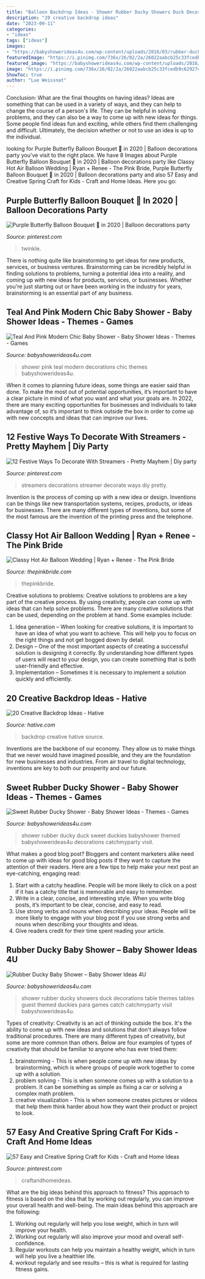 ```yaml
---
title: "Balloon Backdrop Ideas - Shower Rubber Ducky Showers Duck Decorations Table Themes Tables Guest Themed Duckies Para Games Catch Catchmyparty Visit Babyshowerideas4u"
description: "20 creative backdrop ideas"
date: "2023-09-11"
categories:
- "ideas"
tags: ["ideas"]
images:
- "https://babyshowerideas4u.com/wp-content/uploads/2016/03/rubber-ducky-baby-shower-guest-tables-550x523.jpeg"
featuredImage: "https://i.pinimg.com/736x/26/02/2a/26022aabcb25c33fcedb9c62927ccf06.jpg"
featured_image: "https://babyshowerideas4u.com/wp-content/uploads/2016/03/rubber-ducky-baby-shower-guest-tables-550x523.jpeg"
image: "https://i.pinimg.com/736x/26/02/2a/26022aabcb25c33fcedb9c62927ccf06.jpg"
ShowToc: true
author: "Lue Weissnat"
---
```



Conclusion: What are the final thoughts on having ideas?
Ideas are something that can be used in a variety of ways, and they can help to change the course of a person's life. They can be helpful in solving problems, and they can also be a way to come up with new ideas for things. Some people find ideas fun and exciting, while others find them challenging and difficult. Ultimately, the decision whether or not to use an idea is up to the individual.

	

		
looking for Purple Butterfly Balloon Bouquet 🦋 in 2020 | Balloon decorations party you've visit to the right place. We have 8 Images about Purple Butterfly Balloon Bouquet 🦋 in 2020 | Balloon decorations party like Classy Hot Air Balloon Wedding | Ryan + Renee - The Pink Bride, Purple Butterfly Balloon Bouquet 🦋 in 2020 | Balloon decorations party and also 57 Easy and Creative Spring Craft for Kids - Craft and Home Ideas. Here you go:
		
    
## Purple Butterfly Balloon Bouquet 🦋 In 2020 | Balloon Decorations Party

<img loading=lazy src="https://i.pinimg.com/736x/26/02/2a/26022aabcb25c33fcedb9c62927ccf06.jpg" onerror="this.onerror=null;this.src='https://tse2.mm.bing.net/th?id=OIP.y_kgI9akdefuBlCY6mZX6gHaJ3&amp;pid=15.1';" alt="Purple Butterfly Balloon Bouquet 🦋 in 2020 | Balloon decorations party">

_Source: pinterest.com_

>twinkle. 

	

There is nothing quite like brainstorming to get ideas for new products, services, or business ventures. Brainstorming can be incredibly helpful in finding solutions to problems, turning a potential idea into a reality, and coming up with new ideas for products, services, or businesses. Whether you're just starting out or have been working in the industry for years, brainstorming is an essential part of any business.

    
## Teal And Pink Modern Chic Baby Shower - Baby Shower Ideas - Themes - Games

<img loading=lazy src="http://www.babyshowerideas4u.com/wp-content/uploads/2016/05/Teal-And-Pink-Modern-Chic-Baby-Shower-Decorations-600x800.jpg" onerror="this.onerror=null;this.src='https://tse2.mm.bing.net/th?id=OIP.z2FAPgmg_7A8ZMUJC6SJtAHaJ4&amp;pid=15.1';" alt="Teal And Pink Modern Chic Baby Shower - Baby Shower Ideas - Themes - Games">

_Source: babyshowerideas4u.com_

>shower pink teal modern decorations chic themes babyshowerideas4u. 

	

When it comes to planning future ideas, some things are easier said than done. To make the most out of potential opportunities, it’s important to have a clear picture in mind of what you want and what your goals are. In 2022, there are many exciting opportunities for businesses and individuals to take advantage of, so it’s important to think outside the box in order to come up with new concepts and ideas that can improve our lives.

    
## 12 Festive Ways To Decorate With Streamers - Pretty Mayhem | Diy Party

<img loading=lazy src="https://i.pinimg.com/736x/66/c9/d9/66c9d96c24ae0a78a42614a554e49611--how-to-decorate-with-streamers-streamer-decorations.jpg" onerror="this.onerror=null;this.src='https://tse3.mm.bing.net/th?id=OIP.MnoYxt5W1yXFvWx_wjDwbAHaLg&amp;pid=15.1';" alt="12 Festive Ways To Decorate With Streamers - Pretty Mayhem | Diy party">

_Source: pinterest.com_

>streamers decorations streamer decorate ways diy pretty. 

	

Invention is the process of coming up with a new idea or design. Inventions can be things like new transportation systems, recipes, products, or ideas for businesses. There are many different types of inventions, but some of the most famous are the invention of the printing press and the telephone.

    
## Classy Hot Air Balloon Wedding | Ryan + Renee - The Pink Bride

<img loading=lazy src="https://www.thepinkbride.com/wp-content/uploads/2014/11/whimsical-spring-knoxville-wedding-bledsoe-photography-2.jpg" onerror="this.onerror=null;this.src='https://tse4.mm.bing.net/th?id=OIP.H64t8ch9_5_KtO65Cze2MAHaLb&amp;pid=15.1';" alt="Classy Hot Air Balloon Wedding | Ryan + Renee - The Pink Bride">

_Source: thepinkbride.com_

>thepinkbride. 

	

Creative solutions to problems:
Creative solutions to problems are a key part of the creative process. By using creativity, people can come up with ideas that can help solve problems. There are many creative solutions that can be used, depending on the problem at hand. Some examples include:
1. Idea generation – When looking for creative solutions, it is important to have an idea of what you want to achieve. This will help you to focus on the right things and not get bogged down by detail.
2. Design – One of the most important aspects of creating a successful solution is designing it correctly. By understanding how different types of users will react to your design, you can create something that is both user-friendly and effective.
3. Implementation – Sometimes it is necessary to implement a solution quickly and efficiently.

    
## 20 Creative Backdrop Ideas - Hative

<img loading=lazy src="https://hative.com/wp-content/uploads/2014/12/backdrop-ideas/20-creative-backdrop-ideas.jpg" onerror="this.onerror=null;this.src='https://tse2.mm.bing.net/th?id=OIP.jiG54fCysxwlLFYdRHCYHQHaLI&amp;pid=15.1';" alt="20 Creative Backdrop Ideas - Hative">

_Source: hative.com_

>backdrop creative hative source. 

	

Inventions are the backbone of our economy. They allow us to make things that we never would have imagined possible, and they are the foundation for new businesses and industries. From air travel to digital technology, inventions are key to both our prosperity and our future.

    
## Sweet Rubber Ducky Shower - Baby Shower Ideas - Themes - Games

<img loading=lazy src="https://babyshowerideas4u.com/wp-content/uploads/2016/07/Sweet-Rubber-Ducky-Shower-Silverware.jpg" onerror="this.onerror=null;this.src='https://tse1.mm.bing.net/th?id=OIP.4jYUi2Gb4yqQDkkNDlBHHAHaE8&amp;pid=15.1';" alt="Sweet Rubber Ducky Shower - Baby Shower Ideas - Themes - Games">

_Source: babyshowerideas4u.com_

>shower rubber ducky duck sweet duckies babyshower themed babyshowerideas4u decorations catchmyparty visit. 

	

What makes a good blog post?
Bloggers and content marketers alike need to come up with ideas for good blog posts if they want to capture the attention of their readers. Here are a few tips to help make your next post an eye-catching, engaging read: 
1. Start with a catchy headline. People will be more likely to click on a post if it has a catchy title that is memorable and easy to remember.
2. Write in a clear, concise, and interesting style. When you write blog posts, it’s important to be clear, concise, and easy to read.
3. Use strong verbs and nouns when describing your ideas. People will be more likely to engage with your blog post if you use strong verbs and nouns when describing your thoughts and ideas.
4. Give readers credit for their time spent reading your article.

    
## Rubber Ducky Baby Shower – Baby Shower Ideas 4U

<img loading=lazy src="https://babyshowerideas4u.com/wp-content/uploads/2016/03/rubber-ducky-baby-shower-guest-tables-550x523.jpeg" onerror="this.onerror=null;this.src='https://tse3.mm.bing.net/th?id=OIP.TVgCzC7ssZjAO_RBRuoxNwHaHC&amp;pid=15.1';" alt="Rubber Ducky Baby Shower – Baby Shower Ideas 4U">

_Source: babyshowerideas4u.com_

>shower rubber ducky showers duck decorations table themes tables guest themed duckies para games catch catchmyparty visit babyshowerideas4u. 

	

Types of creativity:
Creativity is an act of thinking outside the box. It's the ability to come up with new ideas and solutions that don't always follow traditional procedures. 
There are many different types of creativity, but some are more common than others. Below are four examples of types of creativity that should be familiar to anyone who has ever tried them: 

1) brainstorming - This is when people come up with new ideas by brainstorming, which is where groups of people work together to come up with a solution.
2) problem solving - This is when someone comes up with a solution to a problem. It can be something as simple as fixing a car or solving a complex math problem.
3) creative visualization - This is when someone creates pictures or videos that help them think harder about how they want their product or project to look.

    
## 57 Easy And Creative Spring Craft For Kids - Craft And Home Ideas

<img loading=lazy src="https://i.pinimg.com/736x/50/03/8f/50038f7cea9ba4657e91528fd7a773ab.jpg" onerror="this.onerror=null;this.src='https://tse2.mm.bing.net/th?id=OIP.BoPUl5We_am12MmxpASZSwHaJ4&amp;pid=15.1';" alt="57 Easy and Creative Spring Craft for Kids - Craft and Home Ideas">

_Source: pinterest.com_

>craftandhomeideas. 

	

What are the big ideas behind this approach to fitness?
This approach to fitness is based on the idea that by working out regularly, you can improve your overall health and well-being. The main ideas behind this approach are the following: 
1) Working out regularly will help you lose weight, which in turn will improve your health. 
2) Working out regularly will also improve your mood and overall self-confidence. 
3) Regular workouts can help you maintain a healthy weight, which in turn will help you live a healthier life. 
4) workout regularly and see results – this is what is required for lasting fitness gains.

